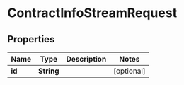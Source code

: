 

# ContractInfoStreamRequest


## Properties

| Name | Type | Description | Notes |
|------------ | ------------- | ------------- | -------------|
|**id** | **String** |  |  [optional] |



